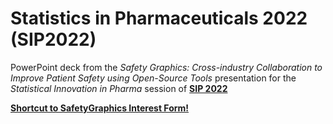 # Statistics in Pharmaceuticals 2022 (SIP2022)
PowerPoint deck from the *Safety Graphics: Cross-industry Collaboration to Improve Patient Safety using Open-Source Tools* presentation for the *Statistical Innovation in Pharma* session of [**SIP 2022**](https://events.stat.uconn.edu/SIP2022/)

[**Shortcut to SafetyGraphics Interest Form!**]("https://docs.google.com/forms/d/e/1FAIpQLSd4wkSfaajuj3iaVHirqj8L05S3yH7GVGwopufWRMmjif4IDg/viewform")
